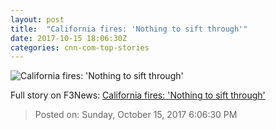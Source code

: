 ```yaml
---
layout: post
title:  "California fires: 'Nothing to sift through'"
date: 2017-10-15 18:06:30Z
categories: cnn-com-top-stories
---
```


![California fires: 'Nothing to sift through'](http://cdn.cnn.com/cnnnext/dam/assets/171015025216-01-california-wildfires-1015-super-tease.jpg)




Full story on F3News: [California fires: 'Nothing to sift through'](http://www.f3nws.com/n/Rcsua)

> Posted on: Sunday, October 15, 2017 6:06:30 PM

